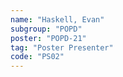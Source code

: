 ```yaml
---
name: "Haskell, Evan"
subgroup: "POPD"
poster: "POPD-21"
tag: "Poster Presenter"
code: "PS02"
---
```

